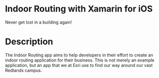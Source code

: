 # Indoor Routing with Xamarin for iOS
Never get lost in a building again!
# Description
The Indoor Routing app aims to help developers in their effort to create an indoor routing application for their business. This is not merely an example application, but an app that we at Esri use to find our way around our vast Redlands campus. 
